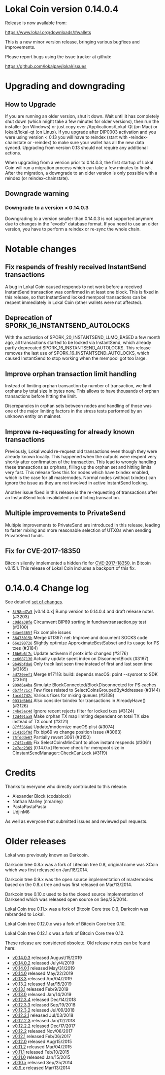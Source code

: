 Lokal Coin version 0.14.0.4
==========================

Release is now available from:

  <https://www.lokal.org/downloads/#wallets>

This is a new minor version release, bringing various bugfixes and improvements.

Please report bugs using the issue tracker at github:

  <https://github.com/lokalpay/lokal/issues>


Upgrading and downgrading
=========================

How to Upgrade
--------------

If you are running an older version, shut it down. Wait until it has completely
shut down (which might take a few minutes for older versions), then run the
installer (on Windows) or just copy over /Applications/Lokal-Qt (on Mac) or
lokald/lokal-qt (on Linux). If you upgrade after DIP0003 activation and you were
using version < 0.13 you will have to reindex (start with -reindex-chainstate
or -reindex) to make sure your wallet has all the new data synced. Upgrading from
version 0.13 should not require any additional actions.

When upgrading from a version prior to 0.14.0.3, the
first startup of Lokal Coin will run a migration process which can take a few minutes
to finish. After the migration, a downgrade to an older version is only possible with
a reindex (or reindex-chainstate).

Downgrade warning
-----------------

### Downgrade to a version < 0.14.0.3

Downgrading to a version smaller than 0.14.0.3 is not supported anymore due to changes
in the "evodb" database format. If you need to use an older version, you have to perform
a reindex or re-sync the whole chain.

Notable changes
===============

Fix respends of freshly received InstantSend transactions
---------------------------------------------------------

A bug in Lokal Coin caused respends to not work before a received InstantSend transaction was confirmed in at least
one block. This is fixed in this release, so that InstantSend locked mempool transactions can be
respent immediately in Lokal Coin (other wallets were not affected).

Deprecation of SPORK_16_INSTANTSEND_AUTOLOCKS
---------------------------------------------

With the activation of SPORK_20_INSTANTSEND_LLMQ_BASED a few month ago, all transactions started to be locked via
InstantSend, which already partly deprecated SPORK_16_INSTANTSEND_AUTOLOCKS. This release removes the last use
of SPORK_16_INSTANTSEND_AUTOLOCKS, which caused InstantSend to stop working when the mempool got too large.

Improve orphan transaction limit handling
-----------------------------------------

Instead of limiting orphan transaction by number of transaction, we limit orphans by total size in bytes
now. This allows to have thousands of orphan transactions before hitting the limit.

Discrepancies in orphan sets between nodes and handling of those was one of the major limiting factors in
the stress tests performed by an unknown entity on mainnet.

Improve re-requesting for already known transactions
----------------------------------------------------

Previously, Lokal would re-request old transactions even though they were already known locally. This
happened when the outputs were respent very shortly after confirmation of the transaction. This lead to
wrongly handling these transactions as orphans, filling up the orphan set and hitting limits very fast.
This release fixes this for nodes which have txindex enabled, which is the case for all masternodes. Normal
nodes (without txindex) can ignore the issue as they are not involved in active InstantSend locking.

Another issue fixed in this release is the re-requesting of transactions after an InstantSend lock invalidated
a conflicting transaction.

Multiple improvements to PrivateSend
------------------------------------

Multiple improvements to PrivateSend are introduced in this release, leading to faster mixing and more
reasonable selection of UTXOs when sending PrivateSend funds.

Fix for CVE-2017-18350
----------------------

Bitcoin silently implemented a hidden fix for [CVE-2017-18350](https://lists.linuxfoundation.org/pipermail/bitcoin-dev/2019-November/017453.html).
in Bitcoin v0.15.1. This release of Lokal Coin includes a backport of this fix.


0.14.0.4 Change log
===================

See detailed [set of changes](https://github.com/lokalpay/lokal/compare/v0.14.0.3...lokalpay:v0.14.0.4).

- [`5f98ed7a5`](https://github.com/lokalpay/lokal/commit/5f98ed7a5) [v0.14.0.x] Bump version to 0.14.0.4 and draft release notes (#3203)
- [`c0dda38fe`](https://github.com/lokalpay/lokal/commit/c0dda38fe) Circumvent BIP69 sorting in fundrawtransaction.py test (#3100)
- [`64ae6365f`](https://github.com/lokalpay/lokal/commit/64ae6365f) Fix compile issues
- [`36473015b`](https://github.com/lokalpay/lokal/commit/36473015b) Merge #11397: net: Improve and document SOCKS code
- [`66e298728`](https://github.com/lokalpay/lokal/commit/66e298728) Slightly optimize ApproximateBestSubset and its usage for PS txes (#3184)
- [`16b6b6f7c`](https://github.com/lokalpay/lokal/commit/16b6b6f7c) Update activemn if protx info changed (#3176)
- [`ce6687130`](https://github.com/lokalpay/lokal/commit/ce6687130) Actually update spent index on DisconnectBlock (#3167)
- [`9b49bfda8`](https://github.com/lokalpay/lokal/commit/9b49bfda8) Only track last seen time instead of first and last seen time (#3165)
- [`ad720eef1`](https://github.com/lokalpay/lokal/commit/ad720eef1) Merge #17118: build: depends macOS: point --sysroot to SDK (#3161)
- [`909d6a4ba`](https://github.com/lokalpay/lokal/commit/909d6a4ba) Simulate BlockConnected/BlockDisconnected for PS caches
- [`db7f471c7`](https://github.com/lokalpay/lokal/commit/db7f471c7) Few fixes related to SelectCoinsGroupedByAddresses (#3144)
- [`1acd4742c`](https://github.com/lokalpay/lokal/commit/1acd4742c) Various fixes for mixing queues (#3138)
- [`0031d6b04`](https://github.com/lokalpay/lokal/commit/0031d6b04) Also consider txindex for transactions in AlreadyHave() (#3126)
- [`c4be5ac4d`](https://github.com/lokalpay/lokal/commit/c4be5ac4d) Ignore recent rejects filter for locked txes (#3124)
- [`f2d401aa8`](https://github.com/lokalpay/lokal/commit/f2d401aa8) Make orphan TX map limiting dependent on total TX size instead of TX count (#3121)
- [`87ff566a0`](https://github.com/lokalpay/lokal/commit/87ff566a0) Update/modernize macOS plist (#3074)
- [`2141d5f9d`](https://github.com/lokalpay/lokal/commit/2141d5f9d) Fix bip69 vs change position issue (#3063)
- [`75fddde67`](https://github.com/lokalpay/lokal/commit/75fddde67) Partially revert 3061 (#3150)
- [`c74f2cd8b`](https://github.com/lokalpay/lokal/commit/c74f2cd8b) Fix SelectCoinsMinConf to allow instant respends (#3061)
- [`2e7ec2369`](https://github.com/lokalpay/lokal/commit/2e7ec2369) [0.14.0.x] Remove check for mempool size in CInstantSendManager::CheckCanLock (#3119)

Credits
=======

Thanks to everyone who directly contributed to this release:

- Alexander Block (codablock)
- Nathan Marley (nmarley)
- PastaPastaPasta
- UdjinM6

As well as everyone that submitted issues and reviewed pull requests.

Older releases
==============

Lokal was previously known as Darkcoin.

Darkcoin tree 0.8.x was a fork of Litecoin tree 0.8, original name was XCoin
which was first released on Jan/18/2014.

Darkcoin tree 0.9.x was the open source implementation of masternodes based on
the 0.8.x tree and was first released on Mar/13/2014.

Darkcoin tree 0.10.x used to be the closed source implementation of Darksend
which was released open source on Sep/25/2014.

Lokal Coin tree 0.11.x was a fork of Bitcoin Core tree 0.9,
Darkcoin was rebranded to Lokal.

Lokal Coin tree 0.12.0.x was a fork of Bitcoin Core tree 0.10.

Lokal Coin tree 0.12.1.x was a fork of Bitcoin Core tree 0.12.

These release are considered obsolete. Old release notes can be found here:

- [v0.14.0.3](https://github.com/lokalpay/lokal/blob/master/doc/release-notes/lokal/release-notes-0.14.0.3.md) released August/15/2019
- [v0.14.0.2](https://github.com/lokalpay/lokal/blob/master/doc/release-notes/lokal/release-notes-0.14.0.2.md) released July/4/2019
- [v0.14.0.1](https://github.com/lokalpay/lokal/blob/master/doc/release-notes/lokal/release-notes-0.14.0.1.md) released May/31/2019
- [v0.14.0](https://github.com/lokalpay/lokal/blob/master/doc/release-notes/lokal/release-notes-0.14.0.md) released May/22/2019
- [v0.13.3](https://github.com/lokalpay/lokal/blob/master/doc/release-notes/lokal/release-notes-0.13.3.md) released Apr/04/2019
- [v0.13.2](https://github.com/lokalpay/lokal/blob/master/doc/release-notes/lokal/release-notes-0.13.2.md) released Mar/15/2019
- [v0.13.1](https://github.com/lokalpay/lokal/blob/master/doc/release-notes/lokal/release-notes-0.13.1.md) released Feb/9/2019
- [v0.13.0](https://github.com/lokalpay/lokal/blob/master/doc/release-notes/lokal/release-notes-0.13.0.md) released Jan/14/2019
- [v0.12.3.4](https://github.com/lokalpay/lokal/blob/master/doc/release-notes/lokal/release-notes-0.12.3.4.md) released Dec/14/2018
- [v0.12.3.3](https://github.com/lokalpay/lokal/blob/master/doc/release-notes/lokal/release-notes-0.12.3.3.md) released Sep/19/2018
- [v0.12.3.2](https://github.com/lokalpay/lokal/blob/master/doc/release-notes/lokal/release-notes-0.12.3.2.md) released Jul/09/2018
- [v0.12.3.1](https://github.com/lokalpay/lokal/blob/master/doc/release-notes/lokal/release-notes-0.12.3.1.md) released Jul/03/2018
- [v0.12.2.3](https://github.com/lokalpay/lokal/blob/master/doc/release-notes/lokal/release-notes-0.12.2.3.md) released Jan/12/2018
- [v0.12.2.2](https://github.com/lokalpay/lokal/blob/master/doc/release-notes/lokal/release-notes-0.12.2.2.md) released Dec/17/2017
- [v0.12.2](https://github.com/lokalpay/lokal/blob/master/doc/release-notes/lokal/release-notes-0.12.2.md) released Nov/08/2017
- [v0.12.1](https://github.com/lokalpay/lokal/blob/master/doc/release-notes/lokal/release-notes-0.12.1.md) released Feb/06/2017
- [v0.12.0](https://github.com/lokalpay/lokal/blob/master/doc/release-notes/lokal/release-notes-0.12.0.md) released Aug/15/2015
- [v0.11.2](https://github.com/lokalpay/lokal/blob/master/doc/release-notes/lokal/release-notes-0.11.2.md) released Mar/04/2015
- [v0.11.1](https://github.com/lokalpay/lokal/blob/master/doc/release-notes/lokal/release-notes-0.11.1.md) released Feb/10/2015
- [v0.11.0](https://github.com/lokalpay/lokal/blob/master/doc/release-notes/lokal/release-notes-0.11.0.md) released Jan/15/2015
- [v0.10.x](https://github.com/lokalpay/lokal/blob/master/doc/release-notes/lokal/release-notes-0.10.0.md) released Sep/25/2014
- [v0.9.x](https://github.com/lokalpay/lokal/blob/master/doc/release-notes/lokal/release-notes-0.9.0.md) released Mar/13/2014

